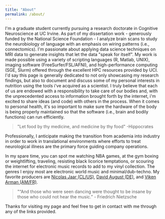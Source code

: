 ```yaml
---
title: "About"
permalink: /about/
---
```


I'm a graduate student currently pursuing a research doctorate in Cognitive Neuroscience at UC Irvine. As part of my dissertation work - generously funded by the National Science Foundation - I analyze brain scans to study the neurobiology of language with an emphasis on wiring patterns (i.e., connectomics). I'm passionate about applying data science techniques on MRI data to generate insights that let the data "speak for itself". My work is made possible using a variety of scripting languages (R, Matlab, UNIX), imaging software (FreeSurfer/FSL/AFNI), and high-performance computing (SGE, Slurm) offered through the excellent HPC resources provided by UCI. I'd say this page is generally dedicated to not only showcasing my research findings, but also to document and discuss some of my personal interests in nutrition using the tools i've acquired as a scientist. I truly believe that each of us are endowed with a responsibility to take care of our bodies and, with the unprecedented access to information brought forth by the internet, i'm excited to share ideas (and code) with others in the process. When it comes to personal health, it's so important to make sure the hardware of the body is being properly maintained so that the software (i.e., brain and bodily functions) can run efficiently.

>"Let food by thy medicine, and medicine by thy food" -Hippocrates

Professionally, I anticipate making the transition from academia into industry in order to work in translational environments where efforts to treat neurological illness are the primary force guiding company operations.

In my spare time, you can spot me watching NBA games, at the gym boxing or weightlifting, traveling, resisting black licorice temptations, or scouring the internet for electronic music records to add to my vinyl collection. The genres I enjoy most are electronic world music and minimal/dub-techno. My favorite producers are [Nicolas Jaar (CL/US)](https://youtu.be/BMPT8nzg9ho), [David August (DE)](https://youtu.be/cwL_CIhS9Qs), and [Viken Arman (AM/FR)](https://youtu.be/j_npZfZmRiM).

>"“And those who were seen dancing were thought to be insane by those who could not hear the music.” - Friedrich Nietzsche

Thanks for visiting my page and feel free to get in contact with me through any of the links provided.
